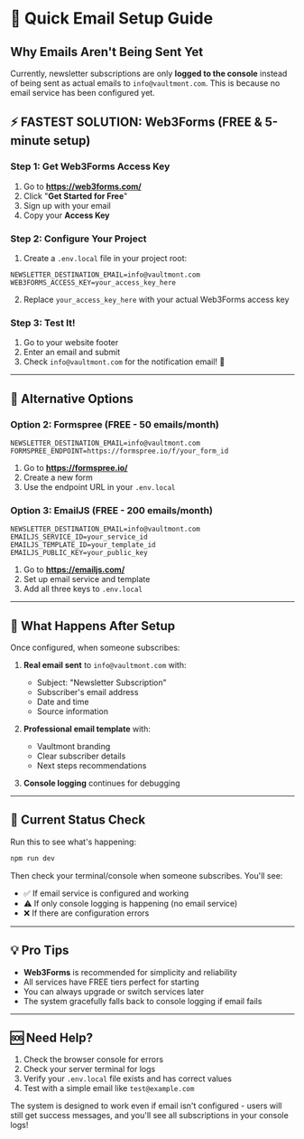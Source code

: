 # 🚀 Quick Email Setup Guide

## Why Emails Aren't Being Sent Yet

Currently, newsletter subscriptions are only **logged to the console** instead of being sent as actual emails to `info@vaultmont.com`. This is because no email service has been configured yet.

## ⚡ FASTEST SOLUTION: Web3Forms (FREE & 5-minute setup)

### Step 1: Get Web3Forms Access Key
1. Go to **https://web3forms.com/**
2. Click "**Get Started for Free**"
3. Sign up with your email
4. Copy your **Access Key**

### Step 2: Configure Your Project
1. Create a `.env.local` file in your project root:
```env
NEWSLETTER_DESTINATION_EMAIL=info@vaultmont.com
WEB3FORMS_ACCESS_KEY=your_access_key_here
```

2. Replace `your_access_key_here` with your actual Web3Forms access key

### Step 3: Test It!
1. Go to your website footer
2. Enter an email and submit
3. Check `info@vaultmont.com` for the notification email! 📧

---

## 🎯 Alternative Options

### Option 2: Formspree (FREE - 50 emails/month)
```env
NEWSLETTER_DESTINATION_EMAIL=info@vaultmont.com
FORMSPREE_ENDPOINT=https://formspree.io/f/your_form_id
```

1. Go to **https://formspree.io/**
2. Create a new form
3. Use the endpoint URL in your `.env.local`

### Option 3: EmailJS (FREE - 200 emails/month)
```env
NEWSLETTER_DESTINATION_EMAIL=info@vaultmont.com
EMAILJS_SERVICE_ID=your_service_id
EMAILJS_TEMPLATE_ID=your_template_id  
EMAILJS_PUBLIC_KEY=your_public_key
```

1. Go to **https://emailjs.com/**
2. Set up email service and template
3. Add all three keys to `.env.local`

---

## 📧 What Happens After Setup

Once configured, when someone subscribes:

1. **Real email sent** to `info@vaultmont.com` with:
   - Subject: "Newsletter Subscription"
   - Subscriber's email address
   - Date and time
   - Source information

2. **Professional email template** with:
   - Vaultmont branding
   - Clear subscriber details
   - Next steps recommendations

3. **Console logging** continues for debugging

---

## 🚨 Current Status Check

Run this to see what's happening:
```bash
npm run dev
```

Then check your terminal/console when someone subscribes. You'll see:
- ✅ If email service is configured and working
- ⚠️ If only console logging is happening (no email service)
- ❌ If there are configuration errors

---

## 💡 Pro Tips

- **Web3Forms** is recommended for simplicity and reliability
- All services have FREE tiers perfect for starting
- You can always upgrade or switch services later
- The system gracefully falls back to console logging if email fails

---

## 🆘 Need Help?

1. Check the browser console for errors
2. Check your server terminal for logs  
3. Verify your `.env.local` file exists and has correct values
4. Test with a simple email like `test@example.com`

The system is designed to work even if email isn't configured - users will still get success messages, and you'll see all subscriptions in your console logs!